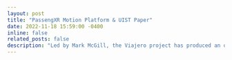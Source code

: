 ```yaml
---
layout: post
title: "PassengXR Motion Platform & UIST Paper"
date: 2022-11-18 15:59:00 -0400
inline: false
related_posts: false
description: "Led by Mark McGill, the Viajero project has produced an open-source and off-the-shelf hardware and software motion platform for creating vehicular XR experiences: PassengXR. <br> <br> Published at ACM UIST 2022 [1], the motion platform uses ESP32 Arduino sensors to detect the orientation (IMU), velocity (OBD-II) and location (GNSS) of the vehicle and wirelessly broadcast these to a Unity software platform running on standalone XR headsets. This allows practitioners to create passenger XR experiences that make use of, or counteract, the motion of the vehicle. <br> <br> PassengXR supports multiple concurrent users in both individual and shared experiences and includes a number of ways to correct the alignment of vehicle and headset IMUs, which are inherently prone to drifting when in-motion. All code for the motion platform will be made available through GitHub, and more information can be found on the Motion Platform page and in the UIST paper [1]. <br> <br> <b>References</b> <br> [1] <a href='https://dl.acm.org/doi/10.1145/3526113.3545657' target='_blank'> M. McGill, G. Wilson, D. Medeiros, and S. Brewster, “Passengxr: a low cost platform for any-car, multi-user, motion-based passenger xr experiences,” in Uist ’22: proceedings of the 35th annual acm symposium on user interface software and technology, , 2022."
---
```



